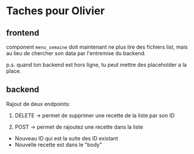 # Taches pour Olivier

## frontend

component `menu_semaine` doit maintenant ne plus lire des fichiers list, mais au lieu de chercher son data par l'entremise du backend.

p.s. quand ton backend est hors ligne, tu peut mettre des placeholder a la place.

## backend

Rajout de deux endpoints:

1) DELETE -> permet de supprimer une recette de la liste par son ID

2) POST -> permet de rajoutez une recette dans la liste
  - Nouveau ID qui est la suite des ID existant
  - Nouvelle recette est dans le "body"

